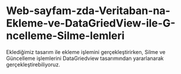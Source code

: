 # Web-sayfam-zda-Veritaban-na-Ekleme-ve-DataGriedView-ile-G-ncelleme-Silme-lemleri
Eklediğimiz tasarım ile ekleme işlemini gerçekleştirirken, Silme ve Güncelleme işlemlerini DataGriedview tasarımından yararlanarak gerçekleştirebiliyoruz.
